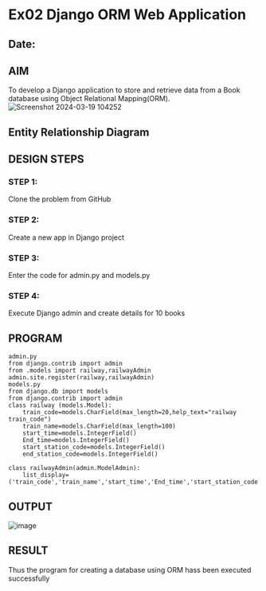 # Ex02 Django ORM Web Application
## Date: 

## AIM
To develop a Django application to store and retrieve data from a Book database using Object Relational Mapping(ORM).
![Screenshot 2024-03-19 104252](https://github.com/thamizh610/ORM/assets/150418511/91d36a9b-67d4-4d05-93e8-d3206954bda6)

## Entity Relationship Diagram

## DESIGN STEPS

### STEP 1:
Clone the problem from GitHub

### STEP 2:
Create a new app in Django project

### STEP 3:
Enter the code for admin.py and models.py

### STEP 4:
Execute Django admin and create details for 10 books

## PROGRAM

```
admin.py
from django.contrib import admin
from .models import railway,railwayAdmin
admin.site.register(railway,railwayAdmin)
models.py
from django.db import models
from django.contrib import admin
class railway (models.Model):
    train_code=models.CharField(max_length=20,help_text="railway train_code")
    train_name=models.CharField(max_length=100)
    start_time=models.IntegerField()
    End_time=models.IntegerField()
    start_station_code=models.IntegerField()
    end_station_code=models.IntegerField()
     
class railwayAdmin(admin.ModelAdmin):
    list_display=('train_code','train_name','start_time','End_time','start_station_code','end_station_code',)
```

## OUTPUT
![image](https://github.com/thamizh610/ORM/assets/150418511/624317e6-f00b-43f7-8c50-58db84138e79)

## RESULT
Thus the program for creating a database using ORM hass been executed successfully
